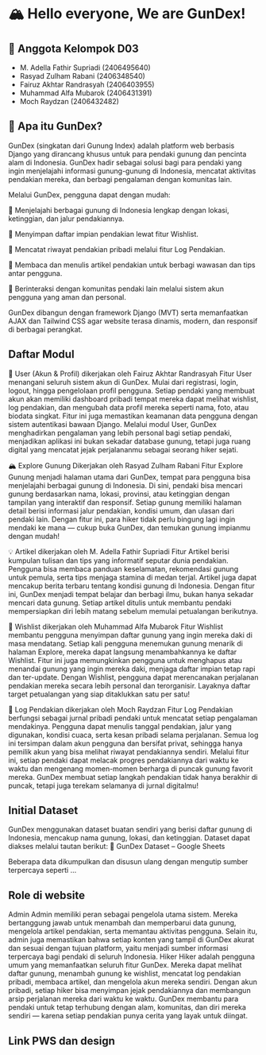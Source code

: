 # 🏔️ Hello everyone, We are GunDex!

## 👥 Anggota Kelompok D03
- M. Adella Fathir Supriadi (2406495640)
- Rasyad Zulham Rabani (2406348540)
- Fairuz Akhtar Randrasyah (2406403955)
- Muhammad Alfa Mubarok (2406431391)
- Moch Raydzan (2406432482)

## 🌋 Apa itu GunDex? 
GunDex (singkatan dari Gunung Index) adalah platform web berbasis Django yang dirancang khusus untuk para pendaki gunung dan pencinta alam di Indonesia.
GunDex hadir sebagai solusi bagi para pendaki yang ingin menjelajahi informasi gunung-gunung di Indonesia, mencatat aktivitas pendakian mereka, dan berbagi pengalaman dengan komunitas lain.

Melalui GunDex, pengguna dapat dengan mudah:

🔎 Menjelajahi berbagai gunung di Indonesia lengkap dengan lokasi, ketinggian, dan jalur pendakiannya.

🎯 Menyimpan daftar impian pendakian lewat fitur Wishlist.

🥾 Mencatat riwayat pendakian pribadi melalui fitur Log Pendakian.

📰 Membaca dan menulis artikel pendakian untuk berbagi wawasan dan tips antar pengguna.

💬 Berinteraksi dengan komunitas pendaki lain melalui sistem akun pengguna yang aman dan personal.

GunDex dibangun dengan framework Django (MVT) serta memanfaatkan AJAX dan Tailwind CSS agar website terasa dinamis, modern, dan responsif di berbagai perangkat.


## Daftar Modul
👤 User (Akun & Profil)
dikerjakan oleh Fairuz Akhtar Randrasyah
Fitur User menangani seluruh sistem akun di GunDex. Mulai dari registrasi, login, logout, hingga pengelolaan profil pengguna. Setiap pendaki yang membuat akun akan memiliki dashboard pribadi tempat mereka dapat melihat wishlist, log pendakian, dan mengubah data profil mereka seperti nama, foto, atau biodata singkat. Fitur ini juga memastikan keamanan data pengguna dengan sistem autentikasi bawaan Django. Melalui modul User, GunDex menghadirkan pengalaman yang lebih personal bagi setiap pendaki, menjadikan aplikasi ini bukan sekadar database gunung, tetapi juga ruang digital yang mencatat jejak perjalananmu sebagai seorang hiker sejati.

🏔️ Explore Gunung
Dikerjakan oleh Rasyad Zulham Rabani
Fitur Explore Gunung menjadi halaman utama dari GunDex, tempat para pengguna bisa menjelajahi berbagai gunung di Indonesia. Di sini, pendaki bisa mencari gunung berdasarkan nama, lokasi, provinsi, atau ketinggian dengan tampilan yang interaktif dan responsif. Setiap gunung memiliki halaman detail berisi informasi jalur pendakian, kondisi umum, dan ulasan dari pendaki lain. Dengan fitur ini, para hiker tidak perlu bingung lagi ingin mendaki ke mana — cukup buka GunDex, dan temukan gunung impianmu dengan mudah!

💡 Artikel
dikerjakan oleh M. Adella Fathir Supriadi 
Fitur Artikel berisi kumpulan tulisan dan tips yang informatif seputar dunia pendakian. Pengguna bisa membaca panduan keselamatan, rekomendasi gunung untuk pemula, serta tips menjaga stamina di medan terjal. Artikel juga dapat mencakup berita terbaru tentang kondisi gunung di Indonesia. Dengan fitur ini, GunDex menjadi tempat belajar dan berbagi ilmu, bukan hanya sekadar mencari data gunung. Setiap artikel ditulis untuk membantu pendaki mempersiapkan diri lebih matang sebelum memulai petualangan berikutnya. 

🎯 Wishlist
dikerjakan oleh Muhammad Alfa Mubarok
Fitur Wishlist membantu pengguna menyimpan daftar gunung yang ingin mereka daki di masa mendatang. Setiap kali pengguna menemukan gunung menarik di halaman Explore, mereka dapat langsung menambahkannya ke daftar Wishlist. Fitur ini juga memungkinkan pengguna untuk menghapus atau menandai gunung yang ingin mereka daki, menjaga daftar impian tetap rapi dan ter-update. Dengan Wishlist, pengguna dapat merencanakan perjalanan pendakian mereka secara lebih personal dan terorganisir. Layaknya daftar target petualangan yang siap ditaklukkan satu per satu!

🥾 Log Pendakian
dikerjakan oleh Moch Raydzan
Fitur Log Pendakian berfungsi sebagai jurnal pribadi pendaki untuk mencatat setiap pengalaman mendakinya. Pengguna dapat menulis tanggal pendakian, jalur yang digunakan, kondisi cuaca, serta kesan pribadi selama perjalanan. Semua log ini tersimpan dalam akun pengguna dan bersifat privat, sehingga hanya pemilik akun yang bisa melihat riwayat pendakiannya sendiri. Melalui fitur ini, setiap pendaki dapat melacak progres pendakiannya dari waktu ke waktu dan mengenang momen-momen berharga di puncak gunung favorit mereka. GunDex membuat setiap langkah pendakian tidak hanya berakhir di puncak, tetapi juga terekam selamanya di jurnal digitalmu!

## Initial Dataset
GunDex menggunakan dataset buatan sendiri yang berisi daftar gunung di Indonesia, mencakup nama gunung, lokasi, dan ketinggian.
Dataset dapat diakses melalui tautan berikut:
🔗 GunDex Dataset – Google Sheets

Beberapa data dikumpulkan dan disusun ulang dengan mengutip sumber terpercaya seperti ...

## Role di website
Admin
Admin memiliki peran sebagai pengelola utama sistem. Mereka bertanggung jawab untuk menambah dan memperbarui data gunung, mengelola artikel pendakian, serta memantau aktivitas pengguna. Selain itu, admin juga memastikan bahwa setiap konten yang tampil di GunDex akurat dan sesuai dengan tujuan platform, yaitu menjadi sumber informasi terpercaya bagi pendaki di seluruh Indonesia.
Hiker 
Hiker adalah pengguna umum yang memanfaatkan seluruh fitur GunDex. Mereka dapat melihat daftar gunung, menambah gunung ke wishlist, mencatat log pendakian pribadi, membaca artikel, dan mengelola akun mereka sendiri. Dengan akun pribadi, setiap hiker bisa menyimpan jejak pendakiannya dan membangun arsip perjalanan mereka dari waktu ke waktu. GunDex membantu para pendaki untuk tetap terhubung dengan alam, komunitas, dan diri mereka sendiri — karena setiap pendakian punya cerita yang layak untuk diingat.


## Link PWS dan design
